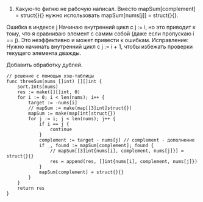 1) Какую-то фигню не рабочую написал.
Вместо mapSum[complement] = struct{}{} нужно использовать mapSum[nums[j]] = struct{}{}.

Ошибка в индексе j
Начинаю внутренний цикл с j := i, но это приводит к тому, что я сравниваю элемент с самим собой (даже если пропускаю i == j). Это неэффективно и может привести к ошибкам.
Исправление: Нужно начинать внутренний цикл с j := i + 1, чтобы избежать проверки текущего элемента дважды.

Добавить обработку дублей.

```
// решение с помощью хэш-таблицы
func threeSum(nums []int) [][]int {
	sort.Ints(nums)
	res := make([][]int, 0)
	for i := 0; i < len(nums); i++ {
		target := -nums[i]
		// mapSum := make(map[[3]int]struct{}) 
		mapSum := make(map[int]struct{}) 
		for j := i; j < len(nums); j++ {
			if i == j {
				continue
			}
			complement := target - nums[j] // complement - дополнение
			if _, found := mapSum[complement]; found {
				// mapSum[[3]int{nums[i], complement, nums[j]}] = struct{}{}
				res = append(res, []int{nums[i], complement, nums[j]})
			}
			mapSum[complement] = struct{}{}
		}	
	}
	return res
}
```
